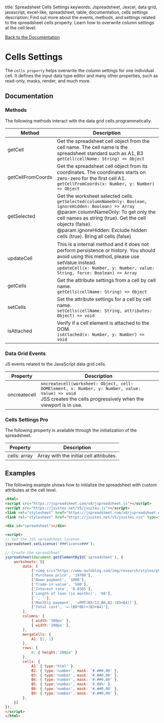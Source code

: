 title: Spreadsheet Cells Settings
keywords: Jspreadsheet, Jexcel, data grid, javascript, excel-like, spreadsheet, table, documentation, cells settings
description: Find out more about the events, methods, and settings related to the spreadsheet cells property. Learn how to overwrite column settings at the cell level.

[Back to the Documentation](/docs/v8 "Back to the documentation section")

# Cells Settings

The `cells property` helps overwrite the column settings for one individual cell. It defines the input data type editor and many other properties, such as read-only, masks, render, and much more. 

## Documentation

### Methods

The following methods interact with the data grid cells programmatically.

| Method            | Description                                                                                                                                                                                                                                                                                      |
| ------------------|--------------------------------------------------------------------------------------------------------------------------------------------------------------------------------------------------------------------------------------------------------------------------------------------------|
| getCell           | Get the spreadsheet cell object from the cell name. The cell name is the spreadsheet standard such as A1, B3<br/>`getCell(cellName: String) => Object`                                                                                                                                           |
| getCellFromCoords | Get the spreadsheet cell object from its coordinates. The coordinates starts on zero-zero for the first cell A1.<br/>`getCellFromCoords(x: Number, y: Number) => Object`                                                                                                                         |
| getSelected       | Get the worksheet selected cells.<br/>`getSelected(columnNameOnly: Boolean, ignoreHidden: Boolean) => Array`<br/>@param columnNameOnly: To get only the cell names as string (true). Get the cell objects (false).<br/>@param ignoreHidden: Exclude hidden cells (true). Bring all cells (false) |
| updateCell        | This is a internal method and it does not perform persistence or history. You should avoid using this method, please use setValue instead.<br/>`updateCell(x: Number, y: Number, value: String, force: Boolean) => Array`                                                                        |
| getCells          | Get the attribute settings from a cell by cell name.<br/>`getCells(cellName: String) => Object`                                                                                                                                                                                                  |
| setCells          | Set the attribute settings for a cell by cell name.<br/>`setCells(cellName: String, attributes: Object) => void`                                                                                                                                                                                 |
| isAttached        | Verify if a cell element is attached to the DOM.<br/>`isAttached(x: Number, y: Number) => void`                                                                                                                                                                                                  |

 

### Data Grid Events

JS events related to the JavaScript data grid cells.

| Property     | Description                                                                                                                                                          |
| -------------|----------------------------------------------------------------------------------------------------------------------------------------------------------------------|
| oncreatecell | `oncreatecell(worksheet: Object, cell: DOMElement, x: Number, y: Number, value: Value) => void`<br/>JSS creates the cells progressively when the viewport is in use. |

 

### Cells Settings Pro

The following property is available through the initialization of the spreadsheet.

| Property     | Description                             |
| -------------|-----------------------------------------|
| cells: array | Array with the initial cell attributes. |


## Examples

The following example shows how to initialize the spreadsheet with custom attributes at the cell level. 

```html
<html>
<script src="https://jspreadsheet.com/v8/jspreadsheet.js"></script>
<script src="https://jsuites.net/v5/jsuites.js"></script>
<link rel="stylesheet" href="https://jspreadsheet.com/v8/jspreadsheet.css" type="text/css" />
<link rel="stylesheet" href="https://jsuites.net/v5/jsuites.css" type="text/css" />

<div id="spreadsheet"></div>

<script>
// Set the JSS spreadsheet license
jspreadsheet.setLicense('###license###');

// Create the spreadsheet
jspreadsheet(document.getElementById('spreadsheet'), {
    worksheets: [{
        data: [
            ['<img src="https://www.autoblog.com/img/research/styles/photos/performance.jpg" width="150" tabindex="0"><br><h3>Vehicle Payment Calculator</h3>', ''],
            ['Purchase price', '19700'],
            ['Down payment', '1000'],
            ['Trade-in value', '500'],
            ['Interest rate', '0.0305'],
            ['Length of loan (in months)', '60'],
            ['', ''],
            ['Monthly payment', '=PMT(B5/12,B6,B2-(B3+B4))'],
            ['Total cost', '=-(B8*B6)+(B3+B4)'],
        ],
        columns: [
            { width:'300px' },
            { width:'200px' },
        ],
        mergeCells: {
            A1: [2, 1]
        },
        rows: {
            0: { height:'200px' }
        },
        cells: {
            A1: { type:'html' },
            B2: { type:'number', mask: '#.##0,00' },
            B3: { type:'number', mask: '#.##0,00' },
            B4: { type:'number', mask: '#.##0,00' },
            B5: { type:'number', mask: '0.00%' },
            B8: { type:'number', mask: '#.##0,00' },
            B9: { type:'number', mask: '#.##0,00' },
        },
    }]
});
</script>
</html>
```
 
